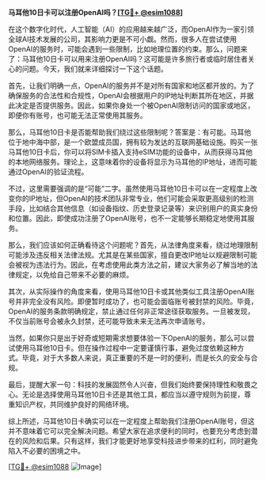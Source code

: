 **马耳他10日卡可以注册OpenAI吗？[[TG💪+ @esim1088](https://t.me/s/esim1088)]**

在这个数字化时代，人工智能（AI）的应用越来越广泛，而OpenAI作为一家引领全球AI技术发展的公司，其影响力更是不可小觑。然而，很多人在尝试使用OpenAI的服务时，可能会遇到一些限制，比如地理位置的约束。那么，问题来了：马耳他10日卡可以用来注册OpenAI吗？这可能是许多旅行者或临时居住者关心的问题。今天，我们就来详细探讨一下这个话题。

首先，让我们明确一点，OpenAI的服务并不是对所有国家和地区都开放的。为了确保服务的合法性和合规性，OpenAI会根据用户的IP地址判断其所在地区，并据此决定是否提供服务。因此，如果你身处一个被OpenAI限制访问的国家或地区，即便你有账号，也可能无法正常使用其服务。

那么，马耳他10日卡是否能帮助我们绕过这些限制呢？答案是：有可能。马耳他位于地中海中部，是一个欧盟成员国，拥有较为发达的互联网基础设施。购买一张马耳他10日卡后，你可以将SIM卡插入支持eSIM功能的设备中，从而获得马耳他的本地网络服务。理论上，这意味着你的设备将显示为马耳他的IP地址，进而可能通过OpenAI的验证流程。

不过，这里需要强调的是“可能”二字。虽然使用马耳他10日卡可以在一定程度上改变你的IP地址，但OpenAI的技术团队非常专业，他们可能会采取更高级别的检测手段，比如结合其他信息（如设备指纹、历史登录记录等）来识别用户的真实身份和位置。因此，即使成功注册了OpenAI账号，也不一定能够长期稳定地使用其服务。

那么，我们应该如何正确看待这个问题呢？首先，从法律角度来看，绕过地理限制可能涉及违反相关法律法规。尤其是在某些国家，擅自更改IP地址以规避限制可能会被视为违法行为。因此，在考虑使用此类方法之前，建议大家务必了解当地的法律规定，以免给自己带来不必要的麻烦。

其次，从实际操作的角度来看，使用马耳他10日卡或其他类似工具注册OpenAI账号并非完全没有风险。即便暂时成功了，也可能会面临账号被封禁的风险。毕竟，OpenAI的服务条款明确规定，禁止通过任何非正常途径获取服务。一旦被发现，不仅当前账号会被永久封禁，还可能导致未来无法再次申请账号。

当然，如果你只是出于好奇或短期需求想要体验一下OpenAI的服务，那么可以尝试使用马耳他10日卡。但在操作过程中一定要谨慎行事，避免过度依赖这种方式。毕竟，对于大多数人来说，真正重要的不是一时的便利，而是长久的安全与合规。

最后，提醒大家一句：科技的发展固然令人兴奋，但我们始终要保持理性和敬畏之心。无论是选择使用马耳他10日卡还是其他工具，都应当以遵守规则为前提，尊重知识产权，共同维护良好的网络环境。

综上所述，马耳他10日卡确实可以在一定程度上帮助我们注册OpenAI账号，但这并不意味着它可以完全解决问题。希望大家在追求便利的同时，也要充分考虑到潜在的风险和后果。只有这样，我们才能更好地享受科技进步带来的红利，同时避免陷入不必要的困境之中。

[[TG💪+ @esim1088](https://t.me/s/esim1088) ![Image](https://i.postimg.cc/4NQfJmqS/Snipaste-2025-05-13-00-14-12.png)]